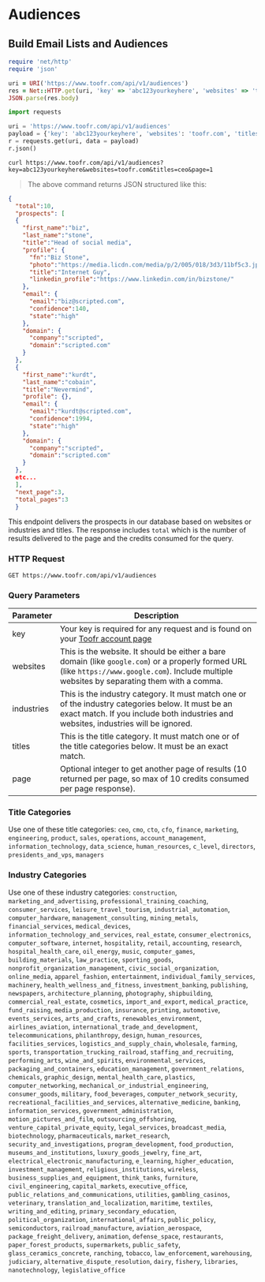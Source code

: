 # Audiences

## Build Email Lists and Audiences

```ruby
require 'net/http'
require 'json'

uri = URI('https://www.toofr.com/api/v1/audiences')
res = Net::HTTP.get(uri, 'key' => 'abc123yourkeyhere', 'websites' => 'toofr.com', 'titles' => 'ceo', 'page' => 1)
JSON.parse(res.body)
```

```python
import requests

uri = 'https://www.toofr.com/api/v1/audiences'
payload = {'key': 'abc123yourkeyhere', 'websites': 'toofr.com', 'titles': 'ceo', 'page': 1}
r = requests.get(uri, data = payload)
r.json()
```

```shell
curl https://www.toofr.com/api/v1/audiences?key=abc123yourkeyhere&websites=toofr.com&titles=ceo&page=1
```

> The above command returns JSON structured like this:

```json
{
  "total":10,
  "prospects": [
  {
    "first_name":"biz",
    "last_name":"stone",
    "title":"Head of social media",
    "profile": {
      "fn":"Biz Stone",
      "photo":"https://media.licdn.com/media/p/2/005/018/3d3/11bf5c3.jpg",
      "title":"Internet Guy",
      "linkedin_profile":"https://www.linkedin.com/in/bizstone/"
    },
    "email": {
      "email":"biz@scripted.com",
      "confidence":140,
      "state":"high"
    },
    "domain": {
      "company":"scripted",
      "domain":"scripted.com"
    }
  },
  {
    "first_name":"kurdt",
    "last_name":"cobain",
    "title":"Nevermind",
    "profile": {},
    "email": {
      "email":"kurdt@scripted.com",
      "confidence":1994,
      "state":"high"
    },
    "domain": {
      "company":"scripted",
      "domain":"scripted.com"
    }
  },
  etc...
  ],
  "next_page":3,
  "total_pages":3
  }
```

This endpoint delivers the prospects in our database based on websites or industries and titles. The response includes `total` which is the number of results delivered to the page and the credits consumed for the query.

### HTTP Request

`GET https://www.toofr.com/api/v1/audiences`

### Query Parameters

Parameter | Description
--------- | -----------
key | Your key is required for any request and is found on your [Toofr account page](https://www.toofr.com/account)
websites | This is the website. It should be either a bare domain (like `google.com`) or a properly formed URL (like `https://www.google.com`). Include multiple websites by separating them with a comma.
industries | This is the industry category. It must match one or of the industry categories below. It must be an exact match. If you include both industries and websites, industries will be ignored.
titles | This is the title category. It must match one or of the title categories below. It must be an exact match. 
page | Optional integer to get another page of results (10 returned per page, so max of 10 credits consumed per page response).

### Title Categories

Use one of these title categories: `ceo`, `cmo`, `cto`, `cfo`, `finance`, `marketing`, `engineering`, `product`, `sales`, `operations`,
`account_management`, `information_technology`, `data_science`, `human_resources`, `c_level`, `directors`, `presidents_and_vps`, `managers`

### Industry Categories

Use one of these industry categories: `construction`, `marketing_and_advertising`, `professional_training_coaching`, `consumer_services`, `leisure_travel_tourism`, `industrial_automation`, `computer_hardware`, `management_consulting`, `mining_metals`, `financial_services`, `medical_devices`, `information_technology_and_services`, `real_estate`, `consumer_electronics`, `computer_software`, `internet`, `hospitality`, `retail`, `accounting`, `research`, `hospital_health_care`, `oil_energy`, `music`, `computer_games`, `building_materials`, `law_practice`, `sporting_goods`, `nonprofit_organization_management`, `civic_social_organization`, `online_media`, `apparel_fashion`, `entertainment`, `individual_family_services`, `machinery`, `health_wellness_and_fitness`, `investment_banking`, `publishing`, `newspapers`, `architecture_planning`, `photography`, `shipbuilding`, `commercial_real_estate`, `cosmetics`, `import_and_export`, `medical_practice`, `fund_raising`, `media_production`, `insurance`, `printing`, `automotive`, `events_services`, `arts_and_crafts`, `renewables_environment`, `airlines_aviation`, `international_trade_and_development`, `telecommunications`, `philanthropy`, `design`, `human_resources`, `facilities_services`, `logistics_and_supply_chain`, `wholesale`, `farming`, `sports`, `transportation_trucking_railroad`, `staffing_and_recruiting`, `performing_arts`, `wine_and_spirits`, `environmental_services`, `packaging_and_containers`, `education_management`, `government_relations`, `chemicals`, `graphic_design`, `mental_health_care`, `plastics`, `computer_networking`, `mechanical_or_industrial_engineering`, `consumer_goods`, `military`, `food_beverages`, `computer_network_security`, `recreational_facilities_and_services`, `alternative_medicine`, `banking`, `information_services`, `government_administration`, `motion_pictures_and_film`, `outsourcing_offshoring`, `venture_capital_private_equity`, `legal_services`, `broadcast_media`, `biotechnology`, `pharmaceuticals`, `market_research`, `security_and_investigations`, `program_development`, `food_production`, `museums_and_institutions`, `luxury_goods_jewelry`, `fine_art`, `electrical_electronic_manufacturing`, `e_learning`, `higher_education`, `investment_management`, `religious_institutions`, `wireless`, `business_supplies_and_equipment`, `think_tanks`, `furniture`, `civil_engineering`, `capital_markets`, `executive_office`, `public_relations_and_communications`, `utilities`, `gambling_casinos`, `veterinary`, `translation_and_localization`, `maritime`, `textiles`, `writing_and_editing`, `primary_secondary_education`, `political_organization`, `international_affairs`, `public_policy`, `semiconductors`, `railroad_manufacture`, `aviation_aerospace`, `package_freight_delivery`, `animation`, `defense_space`, `restaurants`, `paper_forest_products`, `supermarkets`, `public_safety`, `glass_ceramics_concrete`, `ranching`, `tobacco`, `law_enforcement`, `warehousing`, `judiciary`, `alternative_dispute_resolution`, `dairy`, `fishery`, `libraries`, `nanotechnology`, `legislative_office`
